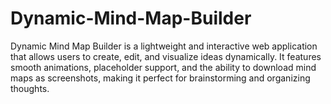 # Dynamic-Mind-Map-Builder
Dynamic Mind Map Builder is a lightweight and interactive web application that allows users to create, edit, and visualize ideas dynamically. It features smooth animations, placeholder support, and the ability to download mind maps as screenshots, making it perfect for brainstorming and organizing thoughts.
